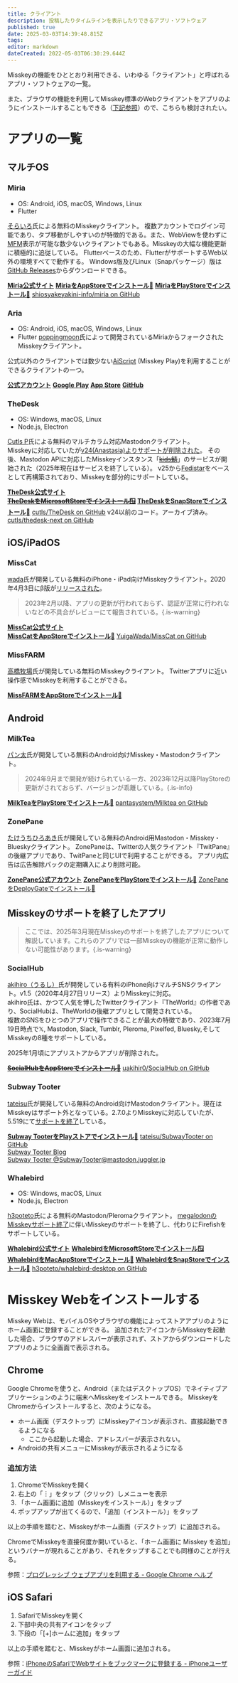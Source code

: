 ```yaml
---
title: クライアント
description: 投稿したりタイムラインを表示したりできるアプリ・ソフトウェア
published: true
date: 2025-03-03T14:39:48.815Z
tags: 
editor: markdown
dateCreated: 2022-05-03T06:30:29.644Z
---
```


<!-- 項目が大きくなったらこのページをディレクトリ化する -->
Misskeyの機能をひととおり利用できる、いわゆる「クライアント」と呼ばれるアプリ・ソフトウェアの一覧。  

また、ブラウザの機能を利用してMisskey標準のWebクライアントをアプリのようにインストールすることもできる（[下記参照](#misskey-web%E3%82%92%E3%82%A4%E3%83%B3%E3%82%B9%E3%83%88%E3%83%BC%E3%83%AB%E3%81%99%E3%82%8B)）ので、こちらも検討されたい。

# アプリの一覧
## マルチOS
### Miria
- OS: Android, iOS, macOS, Windows, Linux
- Flutter

[そらいろ](https://misskey.io/@shiosyakeyakini)氏による無料のMisskeyクライアント。
複数アカウントでログイン可能であり、タブ移動がしやすいのが特徴的である。また、WebViewを使わずに[MFM](../function/mfm)表示が可能な数少ないクライアントでもある。Misskeyの大幅な機能更新に積極的に追従している。
Flutterベースのため、FlutterがサポートするWeb以外の環境すべてで動作する。
Windows版及びLinux（Snapパッケージ）版は[GitHub Releases](https://github.com/shiosyakeyakini-info/miria/releases)からダウンロードできる。

**[Miria公式サイト](https://shiosyakeyakini.info/miria_web/index.html)**
**[MiriaをAppStoreでインストール🍎](https://apps.apple.com/jp/app/miria/id6449201469)**
**[MiriaをPlayStoreでインストール🤖](https://play.google.com/store/apps/details?id=info.shiosyakeyakini.miria)**
[shiosyakeyakini-info/miria on GitHub](https://github.com/shiosyakeyakini-info/miria)


### Aria
- OS: Android, iOS, macOS, Windows, Linux
- Flutter
[poppingmoon](https://github.com/poppingmoon)氏によって開発されているMiriaからフォークされたMisskeyクライアント。

公式以外のクライアントでは数少ない[AiScript](/function/AiScript) (Misskey Play)を利用することができるクライアントの一つ。

**[公式アカウント](https://misskey.io/@aria_app)**
**[Google Play](https://play.google.com/store/apps/details?id=com.poppingmoon.aria)**
**[App Store](https://apps.apple.com/app/aria-for-misskey/id6499410880)**
**[GitHub](https://github.com/poppingmoon/aria)**



### TheDesk
- OS: Windows, macOS, Linux  
- Node.js, Electron

[Cutls P](https://2m.cutls.com/@Cutls)氏による無料のマルチカラム対応Mastodonクライアント。  
Misskeyに対応していたが[v24(Anastasia)よりサポートが削除された](https://github.com/cutls/TheDesk/releases/tag/v24.0.0)。
その後、Mastodon APIに対応したMisskeyインスタンス「~~[kids鯖](https://kids.0px.io/)~~」のサービスが開始された（2025年現在はサービスを終了している）。
v25から[Fedistar](https://fedistar.net)をベースとして再構築されており、Misskeyを部分的にサポートしている。

**[TheDesk公式サイト](https://thedesk.top/)**  
~~**[TheDeskをMicrosoftStoreでインストール🪟](https://www.microsoft.com/store/productId/9P2NDNZ0GWZF)**~~
**[TheDeskをSnapStoreでインストール🐧](https://snapcraft.io/thedesk)**
[cutls/TheDesk on GitHub](https://github.com/cutls/TheDesk) v24以前のコード。アーカイブ済み。
[cutls/thedesk-next on GitHub](https://github.com/cutls/thedesk-next)

## iOS/iPadOS
### MissCat
[wada](https://misskey.io/@wada)氏が開発している無料のiPhone・iPad向けMisskeyクライアント。2020年4月3日にβ版が[リリースされた](https://misskey.io/notes/85nl8qgjsf)。

> 2023年2月以降、アプリの更新が行われておらず、認証が正常に行われないなどの不具合がレビューにて報告されている。{.is-warning}

**[MissCat公式サイト](https://yuiga.dev/misscat/)**  
**[MissCatをAppStoreでインストール🍎](https://apps.apple.com/jp/app/id1505059993)**
[YuigaWada/MissCat on GitHub](https://github.com/YuigaWada/MissCat)

### MissFARM
[高橋牧場](https://misskey.io/@SvEzs)氏が開発している無料のMisskeyクライアント。
Twitterアプリに近い操作感でMisskeyを利用することができる。

**[MissFARMをAppStoreでインストール🍎](https://apps.apple.com/jp/app/id6468420277)**

## Android
### MilkTea
[パン太](https://misskey.io/@Panta)氏が開発している無料のAndroid向けMisskey・Mastodonクライアント。

> 2024年9月まで開発が続けられている一方、2023年12月以降PlayStoreの更新がされておらず、バージョンが乖離している。{.is-info}


**[MilkTeaをPlayStoreでインストール🤖](https://play.google.com/store/apps/details?id=jp.panta.misskeyandroidclient)**
[pantasystem/Milktea on GitHub](https://github.com/pantasystem/Milktea)

### ZonePane
[たけうちひろあき](https://fedibird.com/@takke)氏が開発している無料のAndroid用Mastodon・Misskey・Blueskyクライアント。
ZonePaneは、Twitterの人気クライアント『TwitPane』の後継アプリであり、TwitPaneと同じUIで利用することができる。
アプリ内広告は広告解除パックの定期購入により削除可能。

**[ZonePane公式アカウント](https://fedibird.com/@zonepane)**
**[ZonePaneをPlayStoreでインストール🤖](https://play.google.com/store/apps/details?id=com.zonepane)**
[ZonePaneをDeployGateでインストール🤖](https://deploygate.com/distributions/5059f5a50da677b5eed9081b46cf48753658662a)

## Misskeyのサポートを終了したアプリ
> ここでは、2025年3月現在Misskeyのサポートを終了したアプリについて解説しています。これらのアプリでは一部Misskeyの機能が正常に動作しない可能性があります。{.is-warning}
### SocialHub
[akihiro（うるし）](https://misskey.io/@U_Akihir0)氏が開発している有料のiPhone向けマルチSNSクライアント。v1.5（2020年4月27日リリース）よりMisskeyに対応。  
akihiro氏は、かつて人気を博したTwitterクライアント『TheWorld』の作者であり、SocialHubは、TheWorldの後継アプリとして開発されている。  
複数のSNSをひとつのアプリで操作できることが最大の特徴であり、2023年7月19日時点で𝕏, Mastodon, Slack, Tumblr, Pleroma, Pixelfed, Bluesky,そしてMisskeyの8種をサポートしている。

2025年1月頃にアプリストアからアプリが削除された。

~~**[SocialHubをAppStoreでインストール🍎](https://apps.apple.com/jp/app/id1474451582)**~~
[uakihir0/SocialHub on GitHub](https://github.com/uakihir0/SocialHub)

### Subway Tooter
[tateisu](https://mastodon.juggler.jp/@tateisu)氏が開発している無料のAndroid向けMastodonクライアント。現在はMisskeyはサポート外となっている。2.7.0よりMisskeyに対応していたが、5.519にて[サポートを終了](https://github.com/tateisu/SubwayTooter/releases/tag/v5.519)している。

**[Subway TooterをPlayストアでインストール🤖](https://play.google.com/store/apps/details?id=jp.juggler.subwaytooter&hl=ja)**
[tateisu/SubwayTooter on GitHub](https://github.com/tateisu/SubwayTooter)  
[Subway Tooter Blog](http://subwaytooter.hatenadiary.jp/)  
[Subway Tooter @SubwayTooter@mastodon.juggler.jp](https://mastodon.juggler.jp/@SubwayTooter)   

### Whalebird
- OS: Windows, macOS, Linux  
- Node.js, Electron

[h3poteto](https://pleroma.io/users/h3poteto)氏による無料のMastodon/Pleromaクライアント。
[megalodonのMisskeyサポート終了](https://h3poteto.hatenablog.com/entry/2023/09/25/220706)に伴いMisskeyのサポートを終了し、代わりにFirefishをサポートしている。

**[Whalebird公式サイト](https://whalebird.social/ja)**
**[WhalebirdをMicrosoftStoreでインストール🪟](https://apps.microsoft.com/store/detail/whalebird/9NBW4CSDV5HC)**
**[WhalebirdをMacAppStoreでインストール🍎](https://apps.apple.com/jp/app/whalebird/id6445864587)**
**[WhalebirdをSnapStoreでインストール🐧](https://snapcraft.io/whalebird)**
[h3poteto/whalebird-desktop on GitHub](https://github.com/h3poteto/whalebird-desktop)
# Misskey Webをインストールする
Misskey Webは、モバイルOSやブラウザの機能によってストアアプリのようにホーム画面に登録することができる。
追加されたアイコンからMisskeyを起動した場合、ブラウザのアドレスバーが表示されず、ストアからダウンロードしたアプリのように全画面で表示される。


## Chrome
Google Chromeを使うと、Android（またはデスクトップOS）でネイティブアプリケーションのように端末へMisskeyをインストールできる。
MisskeyをChromeからインストールすると、次のようになる。

- ホーム画面（デスクトップ）にMisskeyアイコンが表示され、直接起動できるようになる
  * ここから起動した場合、アドレスバーが表示されない。
- Androidの共有メニューにMisskeyが表示されるようになる

### 追加方法
1. ChromeでMisskeyを開く
2. 右上の「︙」をタップ（クリック）しメニューを表示
3. 「ホーム画面に追加（Misskeyをインストール）」をタップ
4. ポップアップが出てくるので、「追加（インストール）」をタップ

以上の手順を踏むと、Misskeyがホーム画面（デスクトップ）に追加される。

ChromeでMisskeyを直接何度か開いていると、「ホーム画面に Misskey を追加」というバナーが現れることがあり、それをタップすることでも同様のことが行える。

参照：[プログレッシブ ウェブアプリを利用する - Google Chrome ヘルプ](https://support.google.com/chrome/answer/9658361?hl=ja&co=GENIE.Platform%3DAndroid&oco=1)

## iOS Safari
1. SafariでMisskeyを開く
2. 下部中央の共有アイコンをタップ
3. 下段の「[+]ホームに追加」をタップ

以上の手順を踏むと、Misskeyがホーム画面に追加される。

参照：[iPhoneのSafariでWebサイトをブックマークに登録する - iPhoneユーザーガイド](https://support.apple.com/ja-jp/guide/iphone/iph42ab2f3a7/ios) 

